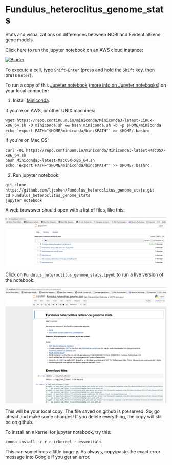 # Fundulus_heteroclitus_genome_stats

Stats and visualizations on differences between NCBI and EvidentialGene gene models.

Click here to run the jupyter notebook on an AWS cloud instance:

[![Binder](https://mybinder.org/badge.svg)](https://mybinder.org/v2/gh/ljcohen/Fundulus_heteroclitus_genome_stats/master)

To execute a cell, type `Shift-Enter` (press and hold the `Shift` key, then press `Enter`).

To run a copy of this [Jupyter notebook](http://jupyter.readthedocs.io/en/latest/install.html)
([more info on Jupyter notebooks](http://angus.readthedocs.io/en/2017/Jupyter-Notebook-Notes.html)) on your local computer:

1. Install [Miniconda](https://conda.io/miniconda.html).

If you're on AWS, or other UNIX machines:
```
wget https://repo.continuum.io/miniconda/Miniconda3-latest-Linux-x86_64.sh -O miniconda.sh && bash miniconda.sh -b -p $HOME/miniconda
echo 'export PATH="$HOME/miniconda/bin:$PATH"' >> $HOME/.bashrc
```

If you're on Mac OS:
```
curl -OL https://repo.continuum.io/miniconda/Miniconda3-latest-MacOSX-x86_64.sh
bash Miniconda3-latest-MacOSX-x86_64.sh
echo 'export PATH="$HOME/miniconda/bin:$PATH"' >> $HOME/.bashrc
```

2. Run jupyter notebook:

```
git clone https://github.com/ljcohen/Fundulus_heteroclitus_genome_stats.git
cd Fundulus_heteroclitus_genome_stats
jupyter notebook
```

A web browswer should open with a list of files, like this:

![](jupyter_files_screenshot.png)

Click on `Fundulus_heteroclitus_genome_stats.ipynb` to run a live version of the notebook.

![](jupyter_screenshot.png)

This will be your local copy. The file saved on github is preserved. So, go ahead and make some changes! If you delete everything, the copy will still be on github.

To install an `R` kernel for jupyter notebook, try this:

```
conda install -c r r-irkernel r-essentials
```

This can sometimes a little bugg-y. As always, copy/paste the exact error message into Google if you get an error.
